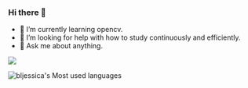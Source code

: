 ### Hi there 👋

<!-- 
- 🔭 I’m currently working on ...
- 👯 I’m looking to collaborate on 
- 📫 How to reach me: ...
- 😄 Pronouns: ...
- ⚡ Fun fact: ...
-->

- 🌱 I’m currently learning opencv.
- 🤔 I’m looking for help with how to study continuously and efficiently.
- 💬 Ask me about anything.

![](https://github-readme-stats.vercel.app/api?username=bljessica)

![bljessica's Most used languages](https://github-readme-stats.vercel.app/api/top-langs/?username=bljessica&layout=compact&langs_count=10)
